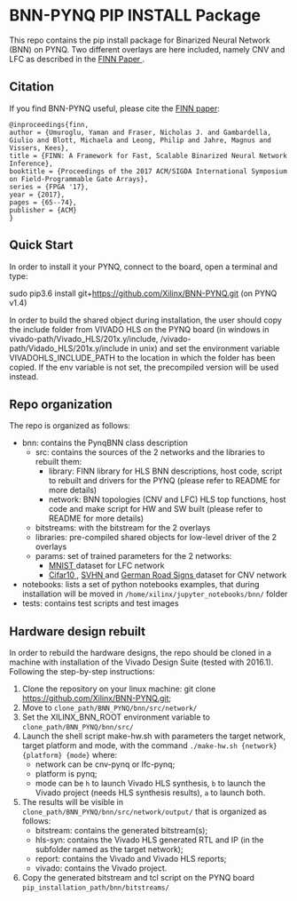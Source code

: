 # BNN-PYNQ PIP INSTALL Package

This repo contains the pip install package for Binarized Neural Network (BNN) on PYNQ. 
Two different overlays are here included, namely CNV and LFC as described in the <a href="https://arxiv.org/abs/1612.07119" target="_blank"> FINN Paper </a>. 

## Citation
If you find BNN-PYNQ useful, please cite the <a href="https://arxiv.org/abs/1612.07119" target="_blank">FINN paper</a>:

    @inproceedings{finn,
    author = {Umuroglu, Yaman and Fraser, Nicholas J. and Gambardella, Giulio and Blott, Michaela and Leong, Philip and Jahre, Magnus and Vissers, Kees},
    title = {FINN: A Framework for Fast, Scalable Binarized Neural Network Inference},
    booktitle = {Proceedings of the 2017 ACM/SIGDA International Symposium on Field-Programmable Gate Arrays},
    series = {FPGA '17},
    year = {2017},
    pages = {65--74},
    publisher = {ACM}
    }

## Quick Start

In order to install it your PYNQ, connect to the board, open a terminal and type:

sudo pip3.6 install git+https://github.com/Xilinx/BNN-PYNQ.git (on PYNQ v1.4)

In order to build the shared object during installation, the user should copy the include folder from VIVADO HLS on the PYNQ board (in windows in vivado-path/Vivado_HLS/201x.y/include, /vivado-path/Vidado_HLS/201x.y/include in unix) and set the environment variable VIVADOHLS_INCLUDE_PATH to the location in which the folder has been copied.
If the env variable is not set, the precompiled version will be used instead. 
 
## Repo organization 

The repo is organized as follows:

-	bnn: contains the PynqBNN class description
	-	src: contains the sources of the 2 networks and the libraries to rebuilt them:
		- library: FINN library for HLS BNN descriptions, host code, script to rebuilt and drivers for the PYNQ (please refer to README for more details)
		- network: BNN topologies (CNV and LFC) HLS top functions, host code and make script for HW and SW built (please refer to README for more details)
	-	bitstreams: with the bitstream for the 2 overlays
	-	libraries: pre-compiled shared objects for low-level driver of the 2 overlays
	-	params: set of trained parameters for the 2 networks:
		- <a href="http://yann.lecun.com/exdb/mnist/" target="_blank"> MNIST </a> dataset for LFC network
		- <a href="https://www.cs.toronto.edu/~kriz/cifar.html" target="_blank"> Cifar10 </a>, <a href="http://ufldl.stanford.edu/housenumbers/" target="_blank"> SVHN </a> and <a href="http://benchmark.ini.rub.de/?section=gtsdb&subsection=dataset" target="_blank"> German Road Signs </a> dataset for CNV network
-	notebooks: lists a set of python notebooks examples, that during installation will be moved in `/home/xilinx/jupyter_notebooks/bnn/` folder
-	tests: contains test scripts and test images

## Hardware design rebuilt

In order to rebuild the hardware designs, the repo should be cloned in a machine with installation of the Vivado Design Suite (tested with 2016.1). 
Following the step-by-step instructions:

1.	Clone the repository on your linux machine: git clone https://github.com/Xilinx/BNN-PYNQ.git;
2.	Move to `clone_path/BNN_PYNQ/bnn/src/network/`
3.	Set the XILINX_BNN_ROOT environment variable to `clone_path/BNN_PYNQ/bnn/src/`
4.	Launch the shell script make-hw.sh with parameters the target network, target platform and mode, with the command `./make-hw.sh {network} {platform} {mode}` where:
	- network can be cnv-pynq or lfc-pynq;
	- platform is pynq;
	- mode can be `h` to launch Vivado HLS synthesis, `b` to launch the Vivado project (needs HLS synthesis results), `a` to launch both.
5.	The results will be visible in `clone_path/BNN_PYNQ/bnn/src/network/output/` that is organized as follows:
	- bitstream: contains the generated bitstream(s);
	- hls-syn: contains the Vivado HLS generated RTL and IP (in the subfolder named as the target network);
	- report: contains the Vivado and Vivado HLS reports;
	- vivado: contains the Vivado project.
6.	Copy the generated bitstream and tcl script on the PYNQ board `pip_installation_path/bnn/bitstreams/`

